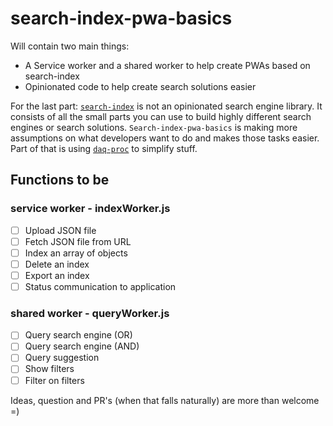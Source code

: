 # search-index-pwa-basics
Will contain two main things:
* A Service worker and a shared worker to help create PWAs based on search-index
* Opinionated code to help create search solutions easier

For the last part: [`search-index`](https://github.com/fergiemcdowall/search-index) is not an opinionated search engine library. It consists of all the small parts you can use to build highly different search engines or search solutions. `Search-index-pwa-basics` is making more assumptions on what developers want to do and makes those tasks easier. Part of that is using [`daq-proc`](https://github.com/eklem/daq-proc) to simplify stuff.

## Functions to be

### service worker - indexWorker.js
* [ ] Upload JSON file
* [ ] Fetch JSON file from URL
* [ ] Index an array of objects
* [ ] Delete an index
* [ ] Export an index
* [ ] Status communication to application

### shared worker - queryWorker.js
* [ ] Query search engine (OR)
* [ ] Query search engine (AND)
* [ ] Query suggestion
* [ ] Show filters
* [ ] Filter on filters

Ideas, question and PR's (when that falls naturally) are more than welcome =)
